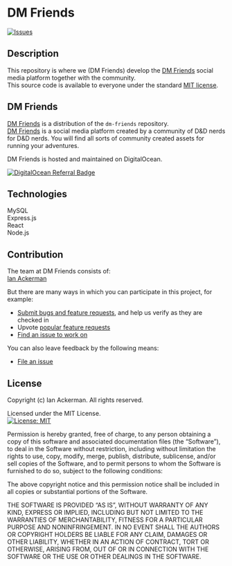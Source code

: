 # DM Friends

[![Issues](https://img.shields.io/github/issues/ianaack/dm-friends?color=green&style=plastic)](https://github.com/ianaack/dm-friends/issues)

## Description

This repository is where we (DM Friends) develop the [DM Friends](https://dmfriends.com) social media platform together with the community.  
This source code is available to everyone under the standard [MIT license](#license).

## DM Friends

<!-- Insert Image of Deployed URL -->

[DM Friends](https://dmfriends.com) is a distribution of the `dm-friends` repository.  
[DM Friends](https://dmfriends.com) is a social media platform created by a community of D&D nerds for D&D nerds. You will find all sorts of community created assets for running your adventures.

DM Friends is hosted and maintained on DigitalOcean.

[![DigitalOcean Referral Badge](https://web-platforms.sfo2.cdn.digitaloceanspaces.com/WWW/Badge%201.svg)](https://www.digitalocean.com/?refcode=73e737bb2cd8&utm_campaign=Referral_Invite&utm_medium=Referral_Program&utm_source=badge)

## Technologies

MySQL  
Express.js  
React  
Node.js

## Contribution

The team at DM Friends consists of:  
[Ian Ackerman](https://ianackerman.com)

But there are many ways in which you can participate in this project, for example:

- [Submit bugs and feature requests](https://github.com/ianaack/dm-friends/issues), and help us verify as they are checked in
- Upvote [popular feature requests](https://github.com/ianaack/dm-friends/issues?q=is%3Aopen+is%3Aissue+label%3Afeature-request+sort%3Areactions-%2B1-desc)
- [Find an issue to work on](https://github.com/ianaack/dm-friends/labels/help%20wanted)

You can also leave feedback by the following means:

- [File an issue](https://github.com/ianaack/dm-friends/issues)

## License

Copyright (c) Ian Ackerman. All rights reserved.  

Licensed under the MIT License.  
[![License: MIT](https://img.shields.io/badge/License-MIT-yellow.svg)](https://opensource.org/licenses/MIT) 

Permission is hereby granted, free of charge, to any person obtaining a copy of this software and associated documentation files (the “Software”), to deal in the Software without restriction, including without limitation the rights to use, copy, modify, merge, publish, distribute, sublicense, and/or sell copies of the Software, and to permit persons to whom the Software is furnished to do so, subject to the following conditions:

The above copyright notice and this permission notice shall be included in all copies or substantial portions of the Software.

THE SOFTWARE IS PROVIDED “AS IS”, WITHOUT WARRANTY OF ANY KIND, EXPRESS OR IMPLIED, INCLUDING BUT NOT LIMITED TO THE WARRANTIES OF MERCHANTABILITY, FITNESS FOR A PARTICULAR PURPOSE AND NONINFRINGEMENT. IN NO EVENT SHALL THE AUTHORS OR COPYRIGHT HOLDERS BE LIABLE FOR ANY CLAIM, DAMAGES OR OTHER LIABILITY, WHETHER IN AN ACTION OF CONTRACT, TORT OR OTHERWISE, ARISING FROM, OUT OF OR IN CONNECTION WITH THE SOFTWARE OR THE USE OR OTHER DEALINGS IN THE SOFTWARE.
